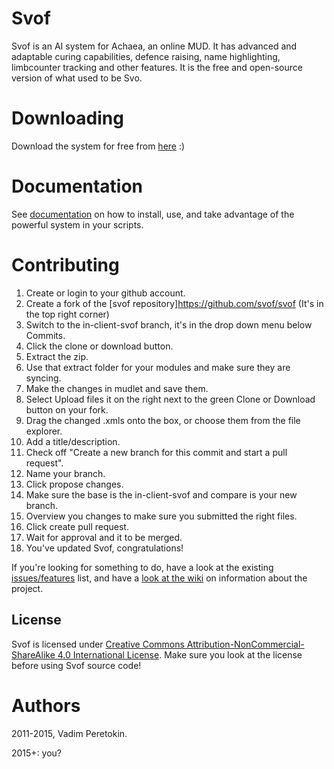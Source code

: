 # Svof
Svof is an AI system for Achaea, an online MUD. It has advanced and adaptable curing capabilities, defence raising, name highlighting, limbcounter tracking and other features. It is the free and open-source version of what used to be Svo.

# Downloading
Download the system for free from [here](https://github.com/svof/svof/releases) :)

# Documentation
See [documentation](https://svof.github.io/svof/) on how to install, use, and take advantage of the powerful system in your scripts.

# Contributing

1. Create or login to your github account.
2. Create a fork of the [svof repository]https://github.com/svof/svof (It's in the top right corner)
3. Switch to the in-client-svof branch, it's in the drop down menu below Commits.
4. Click the clone or download button.
5. Extract the zip.
6. Use that extract folder for your modules and make sure they are syncing.
7. Make the changes in mudlet and save them.
8. Select Upload files it on the right next to the green Clone or Download button on your fork.
9. Drag the changed .xmls onto the box, or choose them from the file explorer.
10. Add a title/description.
11. Check off "Create a new branch for this commit and start a pull request".
12. Name your branch.
13. Click propose changes.
14. Make sure the base is the in-client-svof and compare is your new branch.
15. Overview you changes to make sure you submitted the right files.
16. Click create pull request.
17. Wait for approval and it to be merged.
18. You've updated Svof, congratulations!

If you're looking for something to do, have a look at the existing [issues/features](https://github.com/svof/svof/issues) list, and have a [look at the wiki](https://github.com/svof/svof/wiki) on information about the project.

## License
Svof is licensed under [Creative Commons Attribution-NonCommercial-ShareAlike 4.0 International License](http://creativecommons.org/licenses/by-nc-sa/4.0/). Make sure you look at the license before using Svof source code!


# Authors
2011-2015, Vadim Peretokin.

2015+: you?